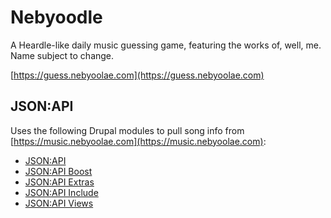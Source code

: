 # Nebyoodle

A Heardle-like daily music guessing game, featuring the works of, well, me. Name subject to change.

[https://guess.nebyoolae.com](https://guess.nebyoolae.com)

## JSON:API

Uses the following Drupal modules to pull song info from [https://music.nebyoolae.com](https://music.nebyoolae.com):

* [JSON:API](https://www.drupal.org/docs/core-modules-and-themes/core-modules/jsonapi-module)
* [JSON:API Boost](https://www.drupal.org/project/jsonapi_boost)
* [JSON:API Extras](https://www.drupal.org/project/jsonapi_extras)
* [JSON:API Include](https://www.drupal.org/project/jsonapi_include)
* [JSON:API Views](https://www.drupal.org/project/jsonapi_views)

